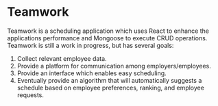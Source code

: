 # Teamwork
Teamwork is a scheduling application which uses React to enhance the applications performance and Mongoose to execute CRUD operations.
Teamwork is still a work in progress, but has several goals: 
  1) Collect relevant employee data.
  2) Provide a platform for communication among employers/employees.
  3) Provide an interface which enables easy scheduling.
  4) Eventually provide an algorithm that will automatically suggests a schedule based on employee preferences, ranking, and employee
  requests.
